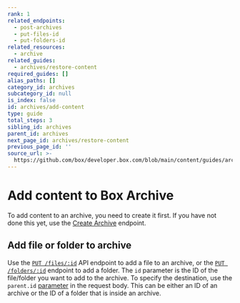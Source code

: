 ```yaml
---
rank: 1
related_endpoints:
  - post-archives
  - put-files-id
  - put-folders-id
related_resources:
  - archive
related_guides:
  - archives/restore-content
required_guides: []
alias_paths: []
category_id: archives
subcategory_id: null
is_index: false
id: archives/add-content
type: guide
total_steps: 3
sibling_id: archives
parent_id: archives
next_page_id: archives/restore-content
previous_page_id: ''
source_url: >-
  https://github.com/box/developer.box.com/blob/main/content/guides/archives/add-content.md
---
```

# Add content to Box Archive

To add content to an archive, you need to create it first. If you
have not done this yet, use the [Create Archive][Create Archive] endpoint.

## Add file or folder to archive

Use the [`PUT /files/:id`][Update file] API endpoint to add a file to an archive, or the [`PUT /folders/:id`][Update folder] endpoint to add a folder.
The `id` parameter is the ID of the file/folder you want to add to the archive.
To specify the destination, use the `parent.id` [parameter][Update parent id of folder] in the request body.
This can be either an ID of an archive or the ID of a folder that is inside an archive.

[Create Archive]: https://developer.box.com/reference/v2025.0/post-archives/
[Update file]: e://put-files-id
[Update parent id of file]: https://developer.box.com/reference/put-files-id/#param-parent-id
[Update folder]: e://put-folders-id
[Update parent id of folder]: https://developer.box.com/reference/put-folders-id/#param-parent-id